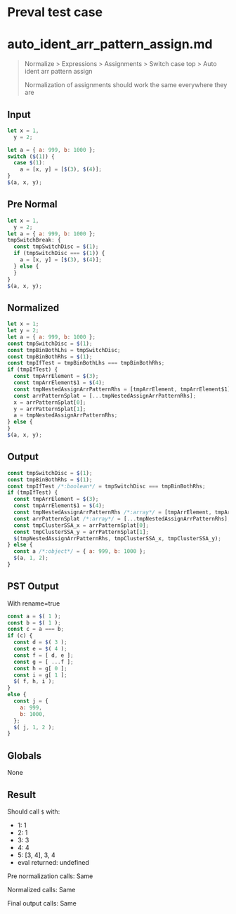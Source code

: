 # Preval test case

# auto_ident_arr_pattern_assign.md

> Normalize > Expressions > Assignments > Switch case top > Auto ident arr pattern assign
>
> Normalization of assignments should work the same everywhere they are

## Input

`````js filename=intro
let x = 1,
  y = 2;

let a = { a: 999, b: 1000 };
switch ($(1)) {
  case $(1):
    a = [x, y] = [$(3), $(4)];
}
$(a, x, y);
`````

## Pre Normal


`````js filename=intro
let x = 1,
  y = 2;
let a = { a: 999, b: 1000 };
tmpSwitchBreak: {
  const tmpSwitchDisc = $(1);
  if (tmpSwitchDisc === $(1)) {
    a = [x, y] = [$(3), $(4)];
  } else {
  }
}
$(a, x, y);
`````

## Normalized


`````js filename=intro
let x = 1;
let y = 2;
let a = { a: 999, b: 1000 };
const tmpSwitchDisc = $(1);
const tmpBinBothLhs = tmpSwitchDisc;
const tmpBinBothRhs = $(1);
const tmpIfTest = tmpBinBothLhs === tmpBinBothRhs;
if (tmpIfTest) {
  const tmpArrElement = $(3);
  const tmpArrElement$1 = $(4);
  const tmpNestedAssignArrPatternRhs = [tmpArrElement, tmpArrElement$1];
  const arrPatternSplat = [...tmpNestedAssignArrPatternRhs];
  x = arrPatternSplat[0];
  y = arrPatternSplat[1];
  a = tmpNestedAssignArrPatternRhs;
} else {
}
$(a, x, y);
`````

## Output


`````js filename=intro
const tmpSwitchDisc = $(1);
const tmpBinBothRhs = $(1);
const tmpIfTest /*:boolean*/ = tmpSwitchDisc === tmpBinBothRhs;
if (tmpIfTest) {
  const tmpArrElement = $(3);
  const tmpArrElement$1 = $(4);
  const tmpNestedAssignArrPatternRhs /*:array*/ = [tmpArrElement, tmpArrElement$1];
  const arrPatternSplat /*:array*/ = [...tmpNestedAssignArrPatternRhs];
  const tmpClusterSSA_x = arrPatternSplat[0];
  const tmpClusterSSA_y = arrPatternSplat[1];
  $(tmpNestedAssignArrPatternRhs, tmpClusterSSA_x, tmpClusterSSA_y);
} else {
  const a /*:object*/ = { a: 999, b: 1000 };
  $(a, 1, 2);
}
`````

## PST Output

With rename=true

`````js filename=intro
const a = $( 1 );
const b = $( 1 );
const c = a === b;
if (c) {
  const d = $( 3 );
  const e = $( 4 );
  const f = [ d, e ];
  const g = [ ...f ];
  const h = g[ 0 ];
  const i = g[ 1 ];
  $( f, h, i );
}
else {
  const j = {
    a: 999,
    b: 1000,
  };
  $( j, 1, 2 );
}
`````

## Globals

None

## Result

Should call `$` with:
 - 1: 1
 - 2: 1
 - 3: 3
 - 4: 4
 - 5: [3, 4], 3, 4
 - eval returned: undefined

Pre normalization calls: Same

Normalized calls: Same

Final output calls: Same
